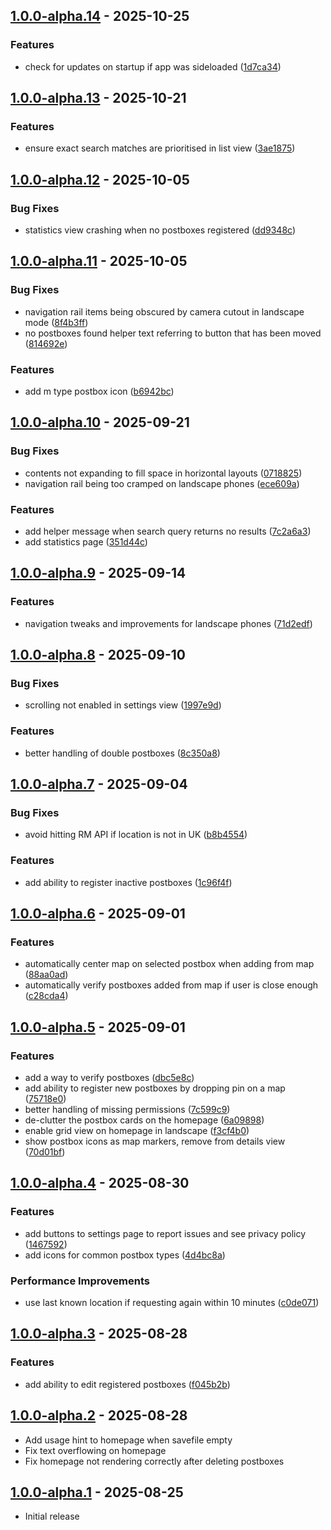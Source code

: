 ## [1.0.0-alpha.14] - 2025-10-25

### Features

* check for updates on startup if app was sideloaded ([1d7ca34](https://github.com/Crozzers/PostboxGO/commit/1d7ca3411288d6ac557c018ae2b0f1a21deca353))


## [1.0.0-alpha.13] - 2025-10-21

### Features

* ensure exact search matches are prioritised in list view ([3ae1875](https://github.com/Crozzers/PostboxGO/commit/3ae1875c6a7d9bf78e2dfbdc55b228ffbe8e48cf))


## [1.0.0-alpha.12] - 2025-10-05

### Bug Fixes

* statistics view crashing when no postboxes registered ([dd9348c](https://github.com/Crozzers/PostboxGO/commit/dd9348c9bb494e2ed6db9acc602bc094b3267fe1))


## [1.0.0-alpha.11] - 2025-10-05

### Bug Fixes

* navigation rail items being obscured by camera cutout in landscape mode ([8f4b3ff](https://github.com/Crozzers/PostboxGO/commit/8f4b3ff9a29187c56041b343dbd86567eb992e05))
* no postboxes found helper text referring to button that has been moved ([814692e](https://github.com/Crozzers/PostboxGO/commit/814692ec318c6fc56989b5765ba4e9716e8e8eba))


### Features

* add m type postbox icon ([b6942bc](https://github.com/Crozzers/PostboxGO/commit/b6942bc9c1c431ea0813acf8fe527f544b754f3b))


## [1.0.0-alpha.10] - 2025-09-21

### Bug Fixes

* contents not expanding to fill space in horizontal layouts ([0718825](https://github.com/Crozzers/PostboxGO/commit/0718825e5cf26924851539004a9952710d84d6ef))
* navigation rail being too cramped on landscape phones ([ece609a](https://github.com/Crozzers/PostboxGO/commit/ece609acccdbdfad916b32c18b6c4040b4f76e08))


### Features

* add helper message when search query returns no results ([7c2a6a3](https://github.com/Crozzers/PostboxGO/commit/7c2a6a38614584314dda62509ce177de4f78666b))
* add statistics page ([351d44c](https://github.com/Crozzers/PostboxGO/commit/351d44cf600a86a10902bda57ccc245371715985))


## [1.0.0-alpha.9] - 2025-09-14

### Features

* navigation tweaks and improvements for landscape phones ([71d2edf](https://github.com/Crozzers/PostboxGO/commit/71d2edfe286f3113a57dc8d947f857d087effec1))


## [1.0.0-alpha.8] - 2025-09-10

### Bug Fixes

* scrolling not enabled in settings view ([1997e9d](https://github.com/Crozzers/PostboxGO/commit/1997e9dbf0b4c363674f6871c890b548a0f5d211))


### Features

* better handling of double postboxes ([8c350a8](https://github.com/Crozzers/PostboxGO/commit/8c350a87e1d764b863d0412c298f1ea9bcc80a3a))


## [1.0.0-alpha.7] - 2025-09-04

### Bug Fixes

* avoid hitting RM API if location is not in UK ([b8b4554](https://github.com/Crozzers/PostboxGO/commit/b8b45543a23d13d23bf45ed40cae405012275adc))


### Features

* add ability to register inactive postboxes ([1c96f4f](https://github.com/Crozzers/PostboxGO/commit/1c96f4f16218271b61a77a8314ade68779661b16))


## [1.0.0-alpha.6] - 2025-09-01

### Features

* automatically center map on selected postbox when adding from map ([88aa0ad](https://github.com/Crozzers/PostboxGO/commit/88aa0ad8ba88fdb91f1fb519749a50588fdc11c6))
* automatically verify postboxes added from map if user is close enough ([c28cda4](https://github.com/Crozzers/PostboxGO/commit/c28cda4ddaec8af1e802142ac6b17e6eb52af514))


## [1.0.0-alpha.5] - 2025-09-01

### Features

* add a way to verify postboxes ([dbc5e8c](https://github.com/Crozzers/PostboxGO/commit/dbc5e8c4bedc28e4cf1db27c9eb0bbbf39ad2d2c))
* add ability to register new postboxes by dropping pin on a map ([75718e0](https://github.com/Crozzers/PostboxGO/commit/75718e070d211a3958913670c2fe7f6a03700cc7))
* better handling of missing permissions ([7c599c9](https://github.com/Crozzers/PostboxGO/commit/7c599c9e1ce24a5fb623e317a8f5237076b69fff))
* de-clutter the postbox cards on the homepage ([6a09898](https://github.com/Crozzers/PostboxGO/commit/6a098983e65a2f807c4464b876ad02e2d3df4cae))
* enable grid view on homepage in landscape ([f3cf4b0](https://github.com/Crozzers/PostboxGO/commit/f3cf4b0e31fdfa54c06164aa8a717a51112a3f80))
* show postbox icons as map markers, remove from details view ([70d01bf](https://github.com/Crozzers/PostboxGO/commit/70d01bfccf843432aeff0efbd69ed4b9a1d5a503))


## [1.0.0-alpha.4] - 2025-08-30

### Features

* add buttons to settings page to report issues and see privacy policy ([1467592](https://github.com/Crozzers/PostboxGo/commit/1467592ce72c55e0bcbd419fd818c7e622c29d75))
* add icons for common postbox types ([4d4bc8a](https://github.com/Crozzers/PostboxGo/commit/4d4bc8a9d1645f6164f628ff60a6a0126f8568e7))


### Performance Improvements

* use last known location if requesting again within 10 minutes ([c0de071](https://github.com/Crozzers/PostboxGo/commit/c0de071a841f27a885da37a6a05526a6f3ec5e0e))

## [1.0.0-alpha.3] - 2025-08-28

### Features

* add ability to edit registered postboxes ([f045b2b](https://github.com/Crozzers/PostboxGO/commit/f045b2b28929d7aece950261b594f0d4904f20f6))


## [1.0.0-alpha.2] - 2025-08-28

- Add usage hint to homepage when savefile empty
- Fix text overflowing on homepage
- Fix homepage not rendering correctly after deleting postboxes

## [1.0.0-alpha.1] - 2025-08-25

- Initial release


[1.0.0-alpha.1]: https://github.com/Crozzers/PostboxGO/compare/a83a8e123781cee4ffc2a46b705fdd3bf5f7a291...1.0.0-alpha.1
[1.0.0-alpha.2]: https://github.com/Crozzers/PostboxGO/compare/1.0.0-alpha.1...1.0.0-alpha.2
[1.0.0-alpha.3]: https://github.com/Crozzers/PostboxGO/compare/1.0.0-alpha.2...1.0.0-alpha.3
[1.0.0-alpha.4]: https://github.com/Crozzers/PostboxGO/compare/1.0.0-alpha.3...1.0.0-alpha.4
[1.0.0-alpha.5]: https://github.com/Crozzers/PostboxGO/compare/1.0.0-alpha.4...1.0.0-alpha.5
[1.0.0-alpha.6]: https://github.com/Crozzers/PostboxGO/compare/1.0.0-alpha.5...1.0.0-alpha.6
[1.0.0-alpha.7]: https://github.com/Crozzers/PostboxGO/compare/1.0.0-alpha.6...1.0.0-alpha.7
[1.0.0-alpha.8]: https://github.com/Crozzers/PostboxGO/compare/1.0.0-alpha.7...1.0.0-alpha.8
[1.0.0-alpha.9]: https://github.com/Crozzers/PostboxGO/compare/1.0.0-alpha.8...1.0.0-alpha.9
[1.0.0-alpha.10]: https://github.com/Crozzers/PostboxGO/compare/1.0.0-alpha.9...1.0.0-alpha.10
[1.0.0-alpha.11]: https://github.com/Crozzers/PostboxGO/compare/1.0.0-alpha.10...1.0.0-alpha.11
[1.0.0-alpha.12]: https://github.com/Crozzers/PostboxGO/compare/1.0.0-alpha.11...1.0.0-alpha.12
[1.0.0-alpha.13]: https://github.com/Crozzers/PostboxGO/compare/1.0.0-alpha.12...1.0.0-alpha.13
[1.0.0-alpha.14]: https://github.com/Crozzers/PostboxGO/compare/...1.0.0-alpha.14
